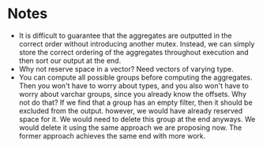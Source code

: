 # Notes

* It is difficult to guarantee that the aggregates are outputted in the correct 
order without introducing another mutex. Instead, we can simply store the correct
ordering of the aggregates throughout execution and then sort our output at the end.
* Why not reserve space in a vector? Need vectors of varying type.
* You can compute all possible groups before computing the aggregates. Then you
won't have to worry about types, and you also won't have to worry about varchar
groups, since you already know the offsets. Why not do that? If we find that a group 
has an empty filter, then it should be excluded from the output. however, we 
would have already reserved space for it. We would need to delete this group at 
the end anyways. We would delete it using the same approach we are proposing now.
The former approach achieves the same end with more work.
